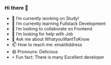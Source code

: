 ### Hi there 👋

- 🔭 I’m currently working on Study!
- 🌱 I’m currently learning Fullstack Development
- 👯 I’m looking to collaborate on Frontend
- 🤔 I’m looking for help with Job
- 💬 Ask me about WhatyouWantToKnow
- 📫 How to reach me: emailAddress
- 😄 Pronouns: Delicious
- ⚡ Fun fact: There is many Excellent developer

